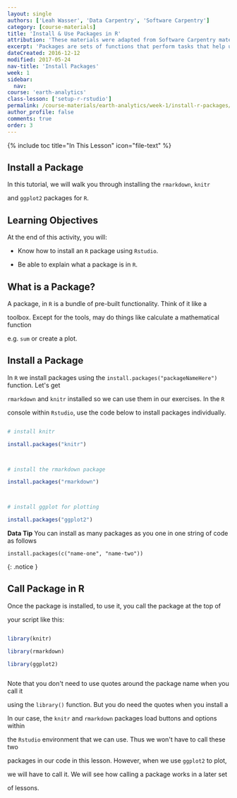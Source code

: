 ```yaml
---
layout: single
authors: ['Leah Wasser', 'Data Carpentry', 'Software Carpentry']
category: [course-materials]
title: 'Install & Use Packages in R'
attribution: 'These materials were adapted from Software Carpentry materials by Earth Lab.'
excerpt: 'Packages are sets of functions that perform tasks that help us work with various data structures in R. This tutorial walks you through installing and loading R packages R in RStudio.'
dateCreated: 2016-12-12
modified: 2017-05-24
nav-title: 'Install Packages'
week: 1
sidebar:
  nav:
course: 'earth-analytics'
class-lesson: ['setup-r-rstudio']
permalink: /course-materials/earth-analytics/week-1/install-r-packages/
author_profile: false
comments: true
order: 3
---
```


{% include toc title="In This Lesson" icon="file-text" %}





##  Install a Package



In this tutorial, we will walk you through installing the `rmarkdown`, `knitr`

and `ggplot2` packages for `R`.





<div class='notice--success' markdown="1">



## <i class="fa fa-graduation-cap" aria-hidden="true"></i> Learning Objectives

At the end of this activity, you will:



* Know how to install an `R` package using `Rstudio`.

* Be able to explain what a package is in `R`.



</div>



## What is a Package?



A package, in `R` is a bundle of pre-built functionality. Think of it like a

toolbox. Except for the tools, may do things like calculate a mathematical function

e.g. `sum` or create a plot.



## Install a Package



In `R` we install packages using the `install.packages("packageNameHere")` function. Let's get

`rmarkdown` and `knitr` installed so we can use them in our exercises. In the `R`

console within `Rstudio`, use the code below to install packages individually.





```r

# install knitr

install.packages("knitr")



# install the rmarkdown package

install.packages("rmarkdown")



# install ggplot for plotting

install.packages("ggplot2")

```



<i class="fa fa-star"></i> **Data Tip** You can install as many packages as you one in one string of code as follows

`install.packages(c("name-one", "name-two"))`

{: .notice }



## Call Package in R



Once the package is installed, to use it, you call the package at the top of

your script like this:



```r

library(knitr)

library(rmarkdown)

library(ggplot2)



```

Note that you don't need to use quotes around the package name when you call it

using the `library()` function. But you do need the quotes when you install a





In our case, the `knitr` and `rmarkdown` packages load buttons and options within

the `Rstudio` environment that we can use. Thus we won't have to call these two

packages in our code in this lesson. However, when we use `ggplot2` to plot,

we will have to call it. We will see how calling a package works in a later set

of lessons.


